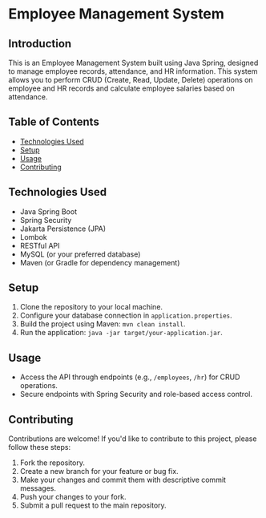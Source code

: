 # Employee Management System

## Introduction

This is an Employee Management System built using Java Spring, designed to manage employee records, attendance, and HR information. This system allows you to perform CRUD (Create, Read, Update, Delete) operations on employee and HR records and calculate employee salaries based on attendance.

## Table of Contents

- [Technologies Used](#technologies-used)
- [Setup](#setup)
- [Usage](#usage)
- [Contributing](#contributing)

## Technologies Used

- Java Spring Boot
- Spring Security
- Jakarta Persistence (JPA)
- Lombok
- RESTful API
- MySQL (or your preferred database)
- Maven (or Gradle for dependency management)

## Setup

1. Clone the repository to your local machine.
2. Configure your database connection in `application.properties`.
3. Build the project using Maven: `mvn clean install`.
4. Run the application: `java -jar target/your-application.jar`.

## Usage

- Access the API through endpoints (e.g., `/employees`, `/hr`) for CRUD operations.
- Secure endpoints with Spring Security and role-based access control.

## Contributing

Contributions are welcome! If you'd like to contribute to this project, please follow these steps:

1. Fork the repository.
2. Create a new branch for your feature or bug fix.
3. Make your changes and commit them with descriptive commit messages.
4. Push your changes to your fork.
5. Submit a pull request to the main repository.

